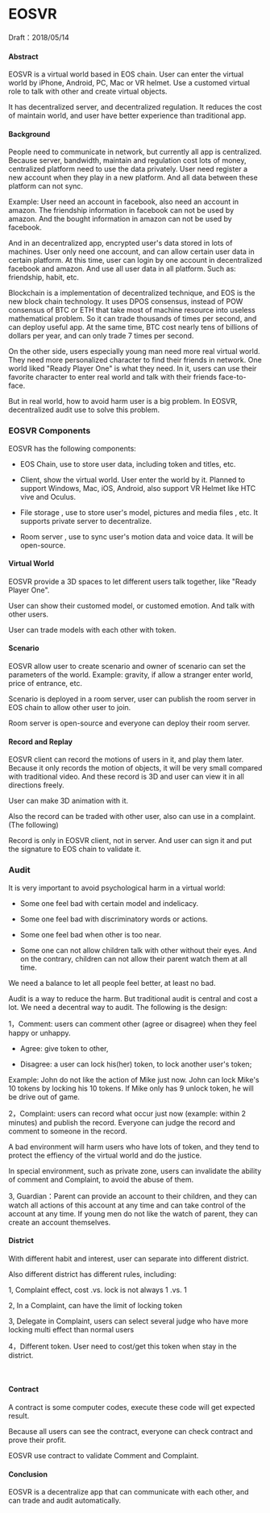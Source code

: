 # EOSVR

Draft：2018/05/14 

#### Abstract

EOSVR is a virtual world based in EOS chain. User can enter the virtual world by iPhone, Android, PC, Mac or VR helmet. Use a customed virtual role to talk with other and create virtual objects.

It has decentralized server, and decentralized regulation. It reduces the cost of maintain world, and user have better experience than traditional app.


#### Background

People need to communicate in network, but currently all app is centralized. Because server, bandwidth, maintain and regulation cost lots of money, centralized platform need to use the data privately. User need register a new account when they play in a new platform. And all data between these platform can not sync.

Example: User need an account in facebook, also need an account in amazon. The friendship information in facebook can not be used by amazon. And the bought information in amazon can not be used by facebook.

And in an decentralized app, encrypted user's data stored in lots of machines. User only need one account, and can allow certain user data in certain platform. At this time, user can login by one account in decentralized facebook and amazon. And use all user data in all platform. Such as: friendship, habit, etc.

Blockchain is a implementation of decentralized technique, and EOS is the new block chain technology. It uses DPOS consensus, instead of POW consensus of BTC or ETH that take most of machine resource into useless mathematical problem. So it can trade thousands of times per second, and can deploy useful app. At the same time, BTC cost nearly tens of billions of dollars per year, and can only trade 7 times per second.

On the other side, users especially young man need more real virtual world. They need more personalized character to find their friends in network. One world liked "Ready Player One" is what they need. In it, users can use their favorite character to enter real world and talk with their friends face-to-face.

But in real world, how to avoid harm user is a big problem. In EOSVR, decentralized audit use to solve this problem.


### EOSVR Components

EOSVR has the following components:

- EOS Chain, use to store user data, including token and titles, etc.

- Client, show the virtual world. User enter the world by it. Planned to support Windows, Mac, iOS, Android, also support VR Helmet like HTC vive and Oculus.

- File storage , use to store user's model, pictures and media files , etc. It supports private server to decentralize.

- Room server , use to sync user's motion data and voice data. It will be open-source.


#### Virtual World

EOSVR provide a 3D spaces to let different users talk together, like "Ready Player One".

User can show their customed model, or customed emotion. And talk with other users.

User can trade models with each other with token.


#### Scenario

EOSVR allow user to create scenario and owner of scenario can set the parameters of the world. Example: gravity, if allow a stranger enter world, price of entrance, etc.

Scenario is deployed in a room server, user can publish the room server in EOS chain to allow other user to join.

Room server is open-source and everyone can deploy their room server.


#### Record and Replay

EOSVR client can record the motions of users in it, and play them later. Because it only records the motion of objects, it will be very small compared with traditional video. And these record is 3D and user can view it in all directions freely.

User can make 3D animation with it. 

Also the record can be traded with other user, also can use in a complaint. (The following)

Record is only in EOSVR client, not in server. And user can sign it and put the signature to EOS chain to validate it.


### Audit

It is very important to avoid psychological harm in a virtual world:

- Some one feel bad with certain model and indelicacy.
  
- Some one feel bad with discriminatory words or actions.
  
- Some one feel bad when other is too near.

- Some one can not allow children talk with other without their eyes. And on the contrary, children can not allow their parent watch them at all time.

We need a balance to let all people feel better, at least no bad.


Audit is a way to reduce the harm. But traditional audit is central and cost a lot. We need a decentral way to audit. The following is the design:

1，Comment: users can comment other (agree or disagree) when they feel happy or unhappy.

- Agree: give token to other,

- Disagree: a user can lock his(her) token, to lock another user's token;

Example: John do not like the action of Mike just now. John can lock Mike's 10 tokens by locking his 10 tokens. If Mike only has 9 unlock token, he will be drive out of game.


2，Complaint: users can record what occur just now (example: within 2 minutes) and publish the record. Everyone can judge the record and comment to someone in the record.

A bad environment will harm users who have lots of token, and they tend to protect the effiency of the virtual world and do the justice.

In special environment, such as private zone, users can invalidate the ability of comment and Complaint, to avoid the abuse of them.


3, Guardian：Parent can provide an account to their children, and they can watch all actions of this account at any time and can take control of the account at any time. If young men do not like the watch of parent, they can create an account themselves.


#### District 

With different habit and interest, user can separate into different district.

Also different district has different rules, including:

1, Complaint effect, cost .vs. lock is not always 1 .vs. 1

2, In a Complaint, can have the limit of locking token

3, Delegate in Complaint, users can select several judge who have more locking multi effect than normal users

4，Different token. User need to cost/get this token when stay in the district.

    
    
#### Contract

A contract is some computer codes, execute these code will get expected result.

Because all users can see the contract, everyone can check contract and prove their profit.

EOSVR use contract to validate Comment and Complaint.


#### Conclusion

EOSVR is a decentralize app that can communicate with each other, and can trade and audit automatically.

